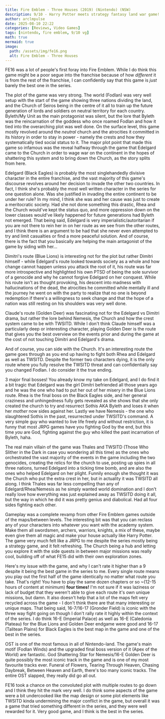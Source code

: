 ```yaml
---
title: Fire Emblem - Three Houses (2019) (Nintendo) (NSW)
description: 9/10 - Harry Potter meets strategy fantasy land war game!
author: arclmpulse
date: 2025-08-10 22:22
categories: [Reviews, Video Games]
tags: [nintendo, fire emblem, 9/10 vg]
math: true
mermaid: true
image:
  path: /assets/img/fe16.png
  alt: Fire Emblem - Three Houses
---
```


FE16 was a lot of people's first foray into Fire Emblem. While I do think this game might be a poor segue into the franchise because of how _different_ it is from the rest of the franchise, I can confidently say that this game is _just_ barely the best one in the series.

The plot of the game was very strong. The world (Fodlan) was very well setup with the start of the game showing three nations dividing the land, and the Church of Seiros being in the centre of it all to train up the future generation of lords and soldiers on neutral territory for each country. Byleth/My Unit as the main protagonist was silent, but the lore that Byleth was the reincarnation of the goddess who once roamed Fodlan and how it tied into the overarching plot was well done. On the surface level, this game mostly revolved around the _neutral_ church and the atrocities it committed in its history in order to stay in power - namely the crests and how they systematically tied social status to it. The major plot point that made this game so infamous was the reveal halfway through the game that Edelgard came to the Church in order to wage war on the continent in the hopes of shattering this system and to bring down the Church, as the story splits from here.

Edelgard (Black Eagles) is probably the most singlehandedly divisive character in the entire franchise, and the vast majority of this game's discourse revolves around her decision to invade the other two countries. In fact, I think she's probably the most well written character in the series for one question alone. Was she justified in invading the entire continent to be under her rule? In my mind, I think she was and her cause was just to create a meritocratic society. Had she not done something this drastic, Rhea and the Church would've kept the status quo, and more oppression down on the lower classes would've likely happened for future generations had Byleth not emerged. That being said, Edelgard is very imperialistic/autoritarian if you are not there to rein her in on her route as we see from the other routes, and I think there is an argument to be had that she never even attempted to try and limit casualties or find a more peaceful solution. And of course, there is the fact that you basically are helping the main antagonist of the game by siding with her...

Dimitri's route (Blue Lions) is interesting not for the plot but rather Dimitri himself - while Edelgard's route looked towards society as a whole and how change cannot happen unless you attack the root of it, his route was far more introspective and highlighted his own PTSD of being the sole survivor of a genocide and why he cannot forgive Edelgard on her conquest. While his route isn't as thought provoking, his descent into madness with hallucinations of the dead, the atrocities he committed while mentally ill and the journey he went on with the party to realize that no one is beyond redemption if there's a willingness to seek change and that the hope of a nation was still resting on his shoulders was very well done.

Claude's route (Golden Deer) was fascinating not for the Edelgard vs Dimitri drama, but rather the lore behind Nemesis, the Church and how the crest system came to be with TWSITD. While I don't think Claude himself was a particularly deep or interesting character, playing Golden Deer is the route that gives you the best overview on the events prior and during the game at the cost of not touching Dimitri and Edelgard's drama.

And of course, you can side with the Church. It's an interesting route the game goes through as you end up having to fight both Rhea and Edelgard as well as TWSITD. Despite the former two characters dying, it is the only route where you fully resolve the TWSITD threat and can confidentially say you changed Fodlan. I do consider it the true ending.

3 major final bosses! You already know my take on Edelgard, and I do find it a bit tragic that Edelgard was the girl Dimitri befriended all those years ago and he was the one who had to put her out of her misery in the Blue Lions route. Rhea is the final boss on the Black Eagles side, and her general craziness and unhingedness fully gets revealed as she shows that she only created the church to try and resurrect Sothis AKA Byleth and loses it when her _mother_ now sides against her. Lastly we have Nemesis - the one who slaughtered Sothis in the past, resurrected under TWSITD's command. A very simple guy who wanted to live life freely and without restriction, it is funny that most JRPG games have you fighting God by the end, but this time _you_ are God, fighting against the guy who killed the past incarnation of Byleth, haha.

The real main villain of the game was Thales and TWSITD (Those Who Slither in the Dark in case you wondering all this time) as the ones who orchestrated the vast majority of the events in the game including the two genocides, creating the relics for the church to use, posting up spies in all three nations, turned Edelgard into a ticking time bomb, and are also the ones who helped Edelgard on her plight. Funnily enough she thought it was the Church who put the extra crest in her, but in actuality it was TWSITD all along. I think Thales was far less compelling than any of Edelgard/Rhea/Nemesis as he simply wanted world domination and I don't really love how everything was just explained away as TWSITD doing it all, but the way in which he did it was pretty genius and diabolical. Had all four sides fighting each other.

Gameplay was a complete revamp from other Fire Emblem games outside of the maps/between levels. The interesting bit was that you can reclass any of your characters into whatever you want with the academy system. Make them all swordsmen, archers, warriors, knights, a mix of these, maybe even give them all magic and make your house actually like Harry Potter. The game very much felt like a JRPG to me despite the series mostly being a strategy game, and it felt refreshing. The Church being a hub and letting you explore it with the side quests in between major missions was really cool, building off of what FE15 did with their own exploration zones.

Here's my issue with the game, and why I can't rate it higher than a 9 despite it being the best game in the series to me. Every single route means you play out the first half of the game identically no matter what route you take. That's right! You have to play the same dozen chapters or so ~(12-15 hours of content at minimum) **four times!** I'm not sure if it was laziness or lack of budget that they weren't able to give each route it's own unique missions, but damn. It also doesn't help that a lot of the maps felt very recycled across the game - I don't think there are that many interesting or unique maps. That being said, 16-7/16-17 (Gronder Field) is iconic with the three way fight going on though I don't rally rate it highly within the context of the series. I do think 16-E (Imperial Palace) as well as 16-E (Caledonia Plateau) for the Blue Lions and Golden Deer endgame were good and 16-17 (Talitean Plains) for Black Eagles is the best map in the game and one of the best in the series.

OST is one of the most famous in all of Nintendo-land. The game's main motif (Fodlan Winds) and the upgraded final boss version of it (Apex of the World) are fantastic. God Shattering Star for Nemesis/16-E Golden Deer is quite possibly the most iconic track in the game and is one of my most favourite tracks ever. Funeral of Flowers, Tearing Through Heaven, Chasing Daybreak, Between Heaven and Earth, there's too many iconic tracks. The entire OST slapped, they really did go all out.

FE16 took a chance on the convoluted plot with multiple routes to go down and I think they hit the mark very well. I do think some aspects of the game were a bit undercooked like the map design or some plot elements like TWSITD kinda undermining the major conflict in the game, but overall it was a game that tried something different in the series, and they were well rewarded for it. Very good game, and I think is the best in the series.
